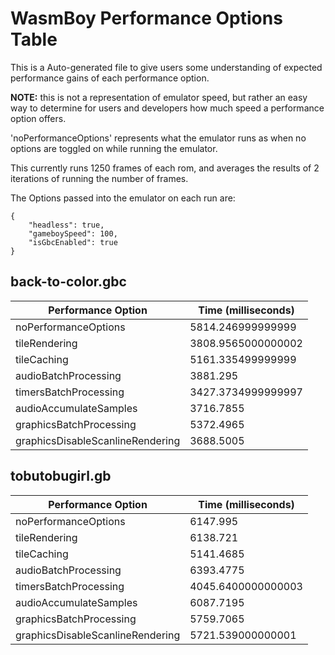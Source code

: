 
# WasmBoy Performance Options Table

This is a Auto-generated file to give users some understanding of expected performance gains of each performance option.

**NOTE:** this is not a representation of emulator speed, but rather an easy way to determine for users and developers how much speed a performance option offers.

'noPerformanceOptions' represents what the emulator runs as when no options are toggled on while running the emulator.

This currently runs 1250 frames of each rom, and averages the results of 2 iterations of running the number of frames.

The Options passed into the emulator on each run are:

```
{
    "headless": true,
    "gameboySpeed": 100,
    "isGbcEnabled": true
}
```


 ## back-to-color.gbc 

 | Performance Option               | Time (milliseconds) |
| -------------------------------- | ------------------- |
| noPerformanceOptions             | 5814.246999999999   |
| tileRendering                    | 3808.9565000000002  |
| tileCaching                      | 5161.335499999999   |
| audioBatchProcessing             | 3881.295            |
| timersBatchProcessing            | 3427.3734999999997  |
| audioAccumulateSamples           | 3716.7855           |
| graphicsBatchProcessing          | 5372.4965           |
| graphicsDisableScanlineRendering | 3688.5005           | 

 ## tobutobugirl.gb 

 | Performance Option               | Time (milliseconds) |
| -------------------------------- | ------------------- |
| noPerformanceOptions             | 6147.995            |
| tileRendering                    | 6138.721            |
| tileCaching                      | 5141.4685           |
| audioBatchProcessing             | 6393.4775           |
| timersBatchProcessing            | 4045.6400000000003  |
| audioAccumulateSamples           | 6087.7195           |
| graphicsBatchProcessing          | 5759.7065           |
| graphicsDisableScanlineRendering | 5721.539000000001   | 
